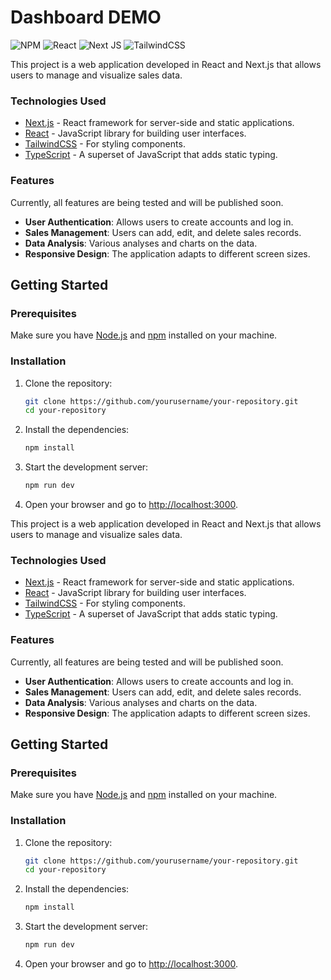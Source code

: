 # Dashboard DEMO

![NPM](https://img.shields.io/badge/NPM-%23CB3837.svg?style=for-the-badge&logo=npm&logoColor=white)
![React](https://img.shields.io/badge/react-%2320232a.svg?style=for-the-badge&logo=react&logoColor=%2361DAFB)
![Next JS](https://img.shields.io/badge/Next-black?style=for-the-badge&logo=next.js&logoColor=white)
![TailwindCSS](https://img.shields.io/badge/tailwindcss-%2338B2AC.svg?style=for-the-badge&logo=tailwind-css&logoColor=white)

This project is a web application developed in React and Next.js that allows users to manage and visualize sales data.

### Technologies Used

- [Next.js](https://nextjs.org/) - React framework for server-side and static applications.
- [React](https://reactjs.org/) - JavaScript library for building user interfaces.
- [TailwindCSS](https://tailwindcss.com/) - For styling components.
- [TypeScript](https://www.typescriptlang.org/) - A superset of JavaScript that adds static typing.

### Features

Currently, all features are being tested and will be published soon.

- **User Authentication**: Allows users to create accounts and log in.
- **Sales Management**: Users can add, edit, and delete sales records.
- **Data Analysis**: Various analyses and charts on the data.
- **Responsive Design**: The application adapts to different screen sizes.

## Getting Started

### Prerequisites

Make sure you have [Node.js](https://nodejs.org/) and [npm](https://www.npmjs.com/) installed on your machine.

### Installation

1. Clone the repository:

   ```bash
   git clone https://github.com/yourusername/your-repository.git
   cd your-repository
   ```

2. Install the dependencies:

   ```bash
   npm install
   ```

3. Start the development server:

   ```bash
   npm run dev
   ```

4. Open your browser and go to [http://localhost:3000](http://localhost:3000).

This project is a web application developed in React and Next.js that allows users to manage and visualize sales data.

### Technologies Used

- [Next.js](https://nextjs.org/) - React framework for server-side and static applications.
- [React](https://reactjs.org/) - JavaScript library for building user interfaces.
- [TailwindCSS](https://tailwindcss.com/) - For styling components.
- [TypeScript](https://www.typescriptlang.org/) - A superset of JavaScript that adds static typing.

### Features

Currently, all features are being tested and will be published soon.

- **User Authentication**: Allows users to create accounts and log in.
- **Sales Management**: Users can add, edit, and delete sales records.
- **Data Analysis**: Various analyses and charts on the data.
- **Responsive Design**: The application adapts to different screen sizes.

## Getting Started

### Prerequisites

Make sure you have [Node.js](https://nodejs.org/) and [npm](https://www.npmjs.com/) installed on your machine.

### Installation

1. Clone the repository:

   ```bash
   git clone https://github.com/yourusername/your-repository.git
   cd your-repository
   ```

2. Install the dependencies:

   ```bash
   npm install
   ```

3. Start the development server:

   ```bash
   npm run dev
   ```

4. Open your browser and go to [http://localhost:3000](http://localhost:3000).
